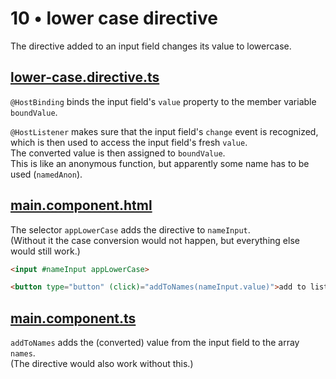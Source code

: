 # 10 &bull; lower case directive

The directive added to an input field changes its value to lowercase.

## [lower-case.directive.ts](./lower-case.directive.ts)

`@HostBinding` binds the input field's `value` property to the member variable `boundValue`.

`@HostListener` makes sure that the input field's `change` event is recognized,<br>
which is then used to access the input field's fresh `value`.<br>
The converted value is then assigned to `boundValue`.<br>
This is like an anonymous function, but apparently some name has to be used (`namedAnon`).


## [main.component.html](./main/main.component.html)

The selector `appLowerCase` adds the directive to `nameInput`.<br>
(Without it the case conversion would not happen, but everything else would still work.)

```html
<input #nameInput appLowerCase>

<button type="button" (click)="addToNames(nameInput.value)">add to list</button>
```

## [main.component.ts](./main/main.component.ts)

`addToNames` adds the (converted) value from the input field to the array `names`.<br>
(The directive would also work without this.)
